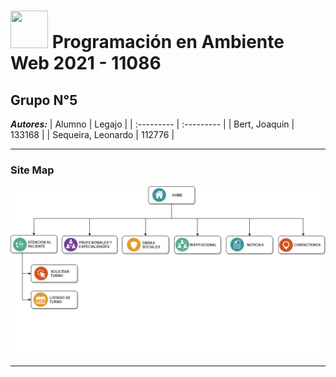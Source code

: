 # <img src="http://www.atunlu.org.ar/wp-content/uploads/2018/12/logo-unlu.png" height="60" width="60"/> Programación en Ambiente Web 2021 - 11086 #
## Grupo N°5 ##

***Autores:***
| Alumno | Legajo |
| :--------- | :--------- |
| Bert, Joaquin | 133168 |
| Sequeira, Leonardo | 112776 |

* * *

### Site Map ### 
![Site Map](https://github.com/leoseq/paw_2021_grupo5/blob/main/images/SiteMap.png "Site Map")

* * *
